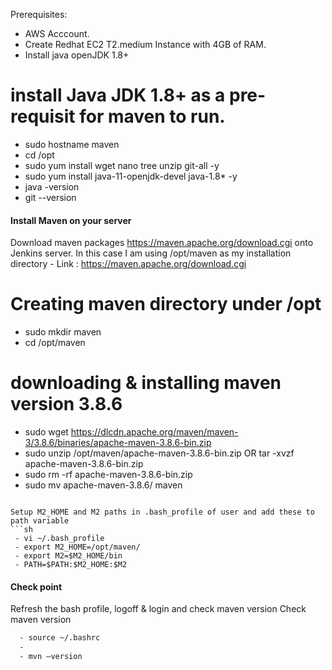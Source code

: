 Prerequisites:
- AWS Acccount.
- Create Redhat EC2 T2.medium Instance with 4GB of RAM.
- Install java openJDK 1.8+

# install Java JDK 1.8+ as a pre-requisit for maven to run.

- sudo hostname maven
- cd /opt
- sudo yum install wget nano tree unzip git-all -y
- sudo yum install java-11-openjdk-devel java-1.8* -y
- java -version
- git --version
#### Install Maven on your server
Download maven packages https://maven.apache.org/download.cgi onto Jenkins server. In this case I am using /opt/maven as my installation directory
	- Link : https://maven.apache.org/download.cgi
  # Creating maven directory under /opt
  - sudo mkdir maven
  - cd /opt/maven
  # downloading & installing maven version 3.8.6
  - sudo wget https://dlcdn.apache.org/maven/maven-3/3.8.6/binaries/apache-maven-3.8.6-bin.zip
  - sudo unzip /opt/maven/apache-maven-3.8.6-bin.zip OR tar -xvzf apache-maven-3.8.6-bin.zip
  - sudo rm -rf apache-maven-3.8.6-bin.zip
  - sudo mv apache-maven-3.8.6/ maven
 ```
	
Setup M2_HOME and M2 paths in .bash_profile of user and add these to path variable
```sh
  - vi ~/.bash_profile
  - export M2_HOME=/opt/maven/
  - export M2=$M2_HOME/bin
  - PATH=$PATH:$M2_HOME:$M2
```
#### Check point 
Refresh the bash profile, logoff & login and check maven version
Check maven version 
```sh
  - source ~/.bashrc
  - 
  - mvn –version
```
